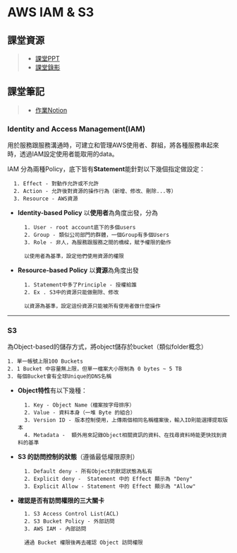 
# AWS IAM & S3


## 課堂資源
> * [課堂PPT](http://isee.scu.edu.tw/mod/url/view.php?id=706975)
> * [課堂錄影](http://isee.scu.edu.tw/mod/url/view.php?id=708126)

        
## 課堂筆記
> * [作業Notion](https://www.notion.so/HW3-Build-a-Website-using-Amazon-S3-Versioning-and-AWS-Amplify-50db615d555b436d8ed5c93c702195ec)
### Identity and Access Management(IAM)
用於服務跟服務溝通時，可建立和管理AWS使用者、群組，將各種服務串起來時，透過IAM設定使用者能取用的data。

IAM 分為兩種Policy，底下皆有**Statement**能針對以下幾個指定做設定：

      1. Effect - 對動作允許或不允許
      2. Action - 允許後對資源的操作行為（新增、修改、刪除...等）
      3. Resource - AWS資源
      
- **Identity-based Policy** 以**使用者**為角度出發，分為

        1. User - root account底下的多個users
        2. Group - 類似公司部門的群體，一個Group有多個Users
        3. Role - 非人，為服務跟服務之間的橋樑，賦予權限的動作

        以使用者為基準，設定他們使用資源的權限

- **Resource-based Policy** 以**資源**為角度出發

        1. Statement中多了Principle - 授權給誰
        2. Ex . S3中的資源只能做刪除、修改

        以資源為基準，設定這份資源只能被所有使用者做什麼操作

---

### S3

為Object-based的儲存方式，將object儲存於bucket（類似folder概念）

    1. 單一帳號上限100 Buckets
    2. 1 Bucket 中容量無上限，但單一檔案大小限制為 0 bytes ~ 5 TB
    3. 每個Bucket會有全球Unique的DNS名稱

- **Object特性**有以下幾種：

        1. Key - Object Name（檔案按字母排序）
        2. Value - 資料本身（一堆 Byte 的組合）
        3. Version ID - 版本控制使用，上傳兩個相同名稱檔案後，輸入ID則能選擇提取版本
        4. Metadata -  額外用來記錄Object相關資訊的資料、在找尋資料時能更快找到資料的基準

- **S3 的訪問控制的狀態**（遵循最低權限原則）

        1. Default deny - 所有Object的默認狀態為私有
        2. Explicit deny -  Statement 中的 Effect 顯示為 "Deny"
        3. Explicit Allow - Statement 中的 Effect 顯示為 "Allow"

- **確認是否有訪問權限的三大關卡** 

        1. S3 Access Control List(ACL)
        2. S3 Bucket Policy - 外部訪問
        3. AWS IAM - 內部訪問

        通過 Bucket 權限後再去確認 Object 訪問權限
